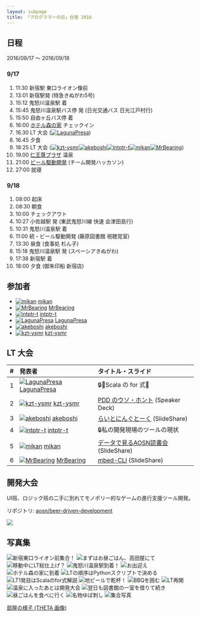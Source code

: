 ```yaml
---
layout: subpage
title: 「プログラマーの日」合宿 2016
---
```


## 日程

2016/09/17 〜 2016/09/18

### 9/17

1. 11:30 新宿駅 東口ライオン像前
2. 13:01 新宿駅発 (特急きぬがわ5号)
3. 15:12 鬼怒川温泉駅 着
4. 15:45 鬼怒川温泉駅バス停 発 (日光交通バス 日光江戸村行)
5. 15:50 自由ヶ丘バス停 着
6. 16:00 [ホテル森の家](http://www.citywalker.net/) チェックイン
7. 16.30 LT 大会 ([![](/images/users/LagunaPresa_16.png "LagunaPresa")](https://github.com/LagunaPresa))
8. 16.45 夕食
9. 18:25 LT 大会 ([![](/images/users/kzt-ysmr_16.png "kzt-ysmr")](https://github.com/kzt-ysmr)[![](/images/users/akeboshi_16.png "akeboshi")](https://github.com/akeboshi)[![](/images/users/intptr-t_16.png "intptr-t")](https://github.com/intptr-t)[![](/images/users/mikan_16.png "mikan")](https://github.com/mikan)[![](/images/users/MrBearing_16.png "MrBearing")](https://github.com/MrBearing))
10. 19.00 [仁王尊プラザ](http://www.niousonplaza.com/daytrip/) 温泉
11. 21:00 [ビール駆動開発](https://github.com/aosn/beer-driven-development) (チーム開発ハッカソン)
12. 27:00 就寝

### 9/18

1. 08:00 起床
2. 08:30 朝食
3. 10:00 チェックアウト
4. 10:27 小佐越駅 発 (東武鬼怒川線 快速 会津田島行)
5. 10:31 鬼怒川温泉駅 着
6. 11:00 続・ビール駆動開発 (藤原図書館 視聴覚室)
7. 13:30 昼食 (食事処 杉ん子)
8. 15:18 鬼怒川温泉駅 発 (スペーシアきぬがわ)
9. 17:38 新宿駅 着
10. 18:00 夕食 (御朱印船 新宿店)

## 参加者

* [![](/images/users/mikan_16.png "mikan")](https://github.com/mikan) [mikan](https://github.com/mikan)
* [![](/images/users/MrBearing_16.png "MrBearing")](https://github.com/MrBearing) [MrBearing](https://github.com/MrBearing)
* [![](/images/users/intptr-t_16.png "intptr-t")](https://github.com/intptr-t) [intptr-t](https://github.com/intptr-t)
* [![](/images/users/LagunaPresa_16.png "LagunaPresa")](https://github.com/LagunaPresa)  [LagunaPresa](https://github.com/LagunaPresa)
* [![](/images/users/akeboshi_16.png "akeboshi")](https://github.com/akeboshi) [akeboshi](https://github.com/akeboshi)
* [![](/images/users/kzt-ysmr_16.png "kzt-ysmr")](https://github.com/kzt-ysmr) [kzt-ysmr](https://github.com/kzt-ysmr)

## LT 大会

| # | 発表者                                                                                | タイトル・スライド |
|:--|:--------------------------------------------------------------------------------------|:--------------------|
| 1 | [![](/images/users/LagunaPresa_16.png "LagunaPresa")](https://github.com/LagunaPresa)  [LagunaPresa](https://github.com/LagunaPresa) | :lock::beer:Scala の for 式:beer: |
| 2 | [![](/images/users/kzt-ysmr_16.png "kzt-ysmr")](https://github.com/kzt-ysmr) [kzt-ysmr](https://github.com/kzt-ysmr) | [PDD のウソ・ホント](https://speakerdeck.com/ztrw/aosn-puroguramafalseri-he-su-2016) (Speaker Deck) |
| 3 | [![](/images/users/akeboshi_16.png "akeboshi")](https://github.com/akeboshi) [akeboshi](https://github.com/akeboshi) | [らいとにんぐとーく](http://www.slideshare.net/IsaoAruga/ss-66385002) (SlideShare) |
| 4 | [![](/images/users/intptr-t_16.png "intptr-t")](https://github.com/intptr-t) [intptr-t](https://github.com/intptr-t) | :lock:私の開発現場のツールの現状 |
| 5 | [![](/images/users/mikan_16.png "mikan")](https://github.com/mikan) [mikan](https://github.com/mikan) | [データで見るAOSN読書会](http://www.slideshare.net/YutakaKato/aosn-2016-lt) (SlideShare) |
| 6 | [![](/images/users/MrBearing_16.png "MrBearing")](https://github.com/MrBearing) [MrBearing](https://github.com/MrBearing) | [mbed-CLI](http://www.slideshare.net/TakumiOkamoto/aosn-lt-66293363) (SlideShare) |

## 開発大会

UI班、ロジック班の二手に別れてモノポリー的なゲームの進行支援ツール開発。

リポジトリ: [aosn/beer-driven-development](https://github.com/aosn/beer-driven-development)

![](/images/camp-2016-bdd.png)

## 写真集

![](/photo/20160917-01_4927.jpg "新宿東口ライオン前集合！")
![](/photo/20160917-02_3249.jpg "まずはお昼ごはん、高田屋にて")
![](/photo/20160917-03_0070.jpg "移動中にLT総仕上げ？")
![](/photo/20160917-04_0075.jpg "鬼怒川温泉駅到着！")
![](/photo/20160917-05_0077.jpg "お出迎え")
![](/photo/20160917-06_0079.jpg "ホテル森の家に到着")
![](/photo/20160917-07_3254.jpg "LTの順序はPythonスクリプトで決める")
![](/photo/20160917-08_1599.jpg "LT1発目はScalaのfor式解説")
![](/photo/20160917-09_0072.jpg "地ビールで乾杯！")
![](/photo/20160917-10_0076.jpg "BBQを囲む")
![](/photo/20160917-11_2559.jpg "LT再開")
![](/photo/20160917-12_0331.jpg "温泉に入ったあとは開発大会")
![](/photo/20160918-01_4231.jpg "翌日も図書館の一室を借りて続き")
![](/photo/20160918-02_1603.jpg "昼ごはんを食べに行く")
![](/photo/20160918-03_2202.jpg "名物ゆば刺し")
![](/photo/20160918-04_0079.jpg "集合写真")

[部屋の様子 (THETA 画像)](https://theta360.com/s/ea4gH24OZvHoh5Tj0KkDkIkGy)
